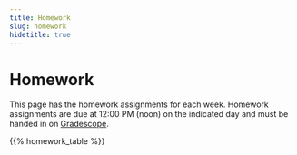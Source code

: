 ```yaml
---
title: Homework
slug: homework
hidetitle: true
---
```


# Homework

This page has the homework assignments for each week. Homework assignments are due at 12:00 PM (noon) on the indicated day and must be handed in on [Gradescope](https://gradescope.com).

{{% homework_table %}}
